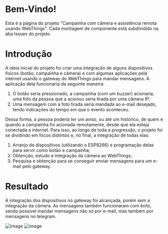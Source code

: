 # Bem-Vindo!

  Esta é a página do projeto "Campainha com câmera e assistência remota usando WebThings". Cada montagem de componente está subdividido na aba Issues do projeto.

# Introdução

  A ideia inicial do projeto foi criar uma integração de alguns dispositivos físicos (botão, campainha e câmera) e com algumas aplicações pela internet usando o gateway do WebThings para mandar mensagens. A aplicação dela funcionaria da seguinte maneira:
  1. O botão seria pressionado, a campainha (com um buzzer) acionaria, uma foto da pessoa que a acionou seria tirada por uma câmera IP;
  2. Uma mensagem com a foto tirada seria mandada ao e-mail desejado, tendo indicações do tempo em que o evento aconteceu.

  Dessa forma, a pessoa poderia ter um aviso, ou até um histórico, de quem e quando a campainha foi acionada remotamente, desde que ela esteja conectada a internet. 
Para isso, ao longo de toda a progressão, o projeto foi se dividindo em focos distintos e, no final, a integração de todas elas:
  1. Arranjo de dispositivos (utilizando o ESP8266) e programação delas para servir como botão e campainha;
  2. Obtenção, estudo e integração da câmera ao WebThings;
  3. Pesquisa e obtenção para se conseguir enviar mensagens para um e-mail pelo gateway.

# Resultado

  A integração dos dispositivos no gateway foi alcançada, porém sem a integração da câmera. As mensagens também funcionaram com êxito, sendo possível mandar mensagens não só por e-mail, mas também por mensagens no telegram.

![image](https://user-images.githubusercontent.com/91295989/155626537-27ab3f80-37ca-42d7-8c08-92dc00b02300.png)
![image](https://user-images.githubusercontent.com/91295989/155626638-1a78d8bb-ea9f-4160-8d5f-8349d26484bd.png)
